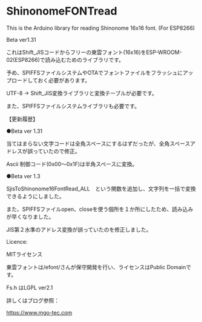 # ShinonomeFONTread
This is the Arduino library for reading Shinonome 16x16 font. (For ESP8266) 

Beta ver1.31

これはShift_JISコードからフリーの東雲フォント(16x16)をESP-WROOM-02(ESP8266)で読み込むためのライブラリです。

予め、SPIFFSファイルシステムやOTAでフォントファイルをフラッシュにアップロードしておく必要があります。

UTF-8 → Shift_JIS変換ライブラリと変換テーブルが必要です。

また、SPIFFSファイルシステムライブラリも必要です。

【更新履歴】

●Beta ver 1.31

当てはまらない文字コードは全角スペースにするはずだったが、全角スペースアドレスが誤っていたので修正。

Ascii 制御コード(0x00～0x1F)は半角スペースに変換。

●Beta ver 1.3

SjisToShinonome16FontRead_ALL　という関数を追加し、文字列を一括で変換できるようにしました。

また、SPIFFSファイルopen、closeを使う個所を１か所にしたため、読み込みが早くなりました。

JIS第２水準のアドレス変換が誤っていたのを修正しました。


Licence:

  MITライセンス

  東雲フォントは/efont/さんが保守開発を行い、ライセンスはPublic Domainです。

  Fs.h はLGPL ver2.1

詳しくはブログ参照：

https://www.mgo-tec.com
